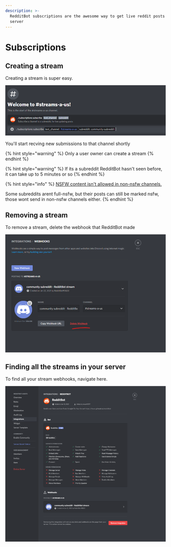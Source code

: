 ```yaml
---
description: >-
  RedditBot subscriptions are the awesome way to get live reddit posts to your
  server
---
```


# Subscriptions

## Creating a stream

Creating a stream is super easy.

![](../.gitbook/assets/image%20%289%29.png)

You'll start recving new submissions to that channel shortly

{% hint style="warning" %}
Only a user owner can create a stream
{% endhint %}

{% hint style="warning" %}
If its a subreddit RedditBot hasn't seen before, it can take up to 5 minutes or so
{% endhint %}

{% hint style="info" %}
[NSFW content isn't allowed in non-nsfw channels.](../topics/nsfw.md)

Some subreddits arent full-nsfw, but their posts can still be marked nsfw, those wont send in non-nsfw channels either.
{% endhint %}

## Removing a stream

To remove a stream, delete the webhook that RedditBot made

![](../.gitbook/assets/image%20%287%29.png)

## Finding all the streams in your server

To find all your stream webhooks, navigate here.

![](../.gitbook/assets/image%20%288%29.png)

